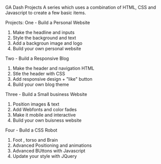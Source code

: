 GA Dash Projects 
A series which uses a combination of HTML, CSS and Javascript to create a few basic items. 


Projects:
One - Build a Personal Website 

1. Make the headline and inputs 
2. Style the background and text 
3. Add a backgroun image and logo
4. Build your own personal website

Two - Build a Responsive Blog

1. Make the header and navigation HTML
2. Stle the header with CSS
3. Add responsive design + "like" button 
4. Build your own blog theme


Three - Build a Small business Website 

1. Position images & text
2. Add Webfonts and color fades 
3. Make it mobile and interactive 
4. Build your own buisness website


Four - Build a CSS Robot 

1. Foot , torso and Brain 
2. Advanced Positioning and animations
3. Advanced BUttons with Javascript
4. Update your style with JQuery

